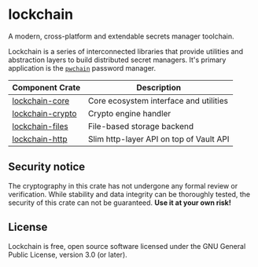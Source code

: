 # lockchain

A modern, cross-platform and extendable secrets manager toolchain.

Lockchain is a series of interconnected libraries that provide
utilities and abstraction layers to build distributed secret
managers. It's primary application is the [`pwchain`] password manager.

| Component Crate    | Description                               |
|--------------------|-------------------------------------------|
| [lockchain-core]   | Core ecosystem interface and utilities    |
| [lockchain-crypto] | Crypto engine handler                     |
| [lockchain-files]  | File-based storage backend                |
| [lockchain-http]   | Slim http-layer API on top of Vault API   |

[lockchain-core]: lockchain-core/
[lockchain-crypto]: lockchain-crypto/
[lockchain-files]: lockchain-files/
[lockchain-http]: lockchain-http/
[`pwchain`]: https://github.com/spacekookie/pwchain

## Security notice

The cryptography in this crate has not undergone any formal review or verification. While stability and data integrity can be thoroughly tested, the security of this crate can not be guaranteed. **Use it at your own risk!**

## License

Lockchain is free, open source software licensed under the GNU General Public License, version 3.0 (or later).